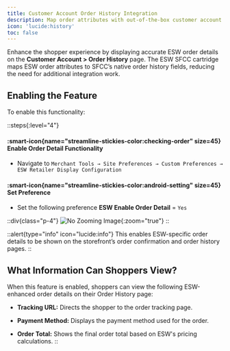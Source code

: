 ```yaml
---
title: Customer Account Order History Integration
description: Map order attributes with out-of-the-box customer account order history attributes.
icon: 'lucide:history'
toc: false
---
```


Enhance the shopper experience by displaying accurate ESW order details on the **Customer Account > Order History** page. The ESW SFCC cartridge maps ESW order attributes to SFCC’s native order history fields, reducing the need for additional integration work.

## Enabling the Feature

To enable this functionality:

::steps{:level="4"}

#### :smart-icon{name="streamline-stickies-color:checking-order" size=45} Enable Order Detail Functionality  

- Navigate to `Merchant Tools → Site Preferences → Custom Preferences → ESW Retailer Display Configuration`

#### :smart-icon{name="streamline-stickies-color:android-setting" size=45} Set Preference

- Set the following preference **ESW Enable Order Detail** = `Yes`

::div{class="p-4"}
![No Zooming Image](/Customer%20Account%20Order%20History%201.webp){:zoom="true"}
::

::alert{type="info" icon="lucide:info"}
This enables ESW-specific order details to be shown on the storefront’s order confirmation and order history pages.
::


## What Information Can Shoppers View?

When this feature is enabled, shoppers can view the following ESW-enhanced order details on their Order History page:

- **Tracking URL:** Directs the shopper to the order tracking page.



- **Payment Method:** Displays the payment method used for the order.

- **Order Total:** Shows the final order total based on ESW's pricing calculations.
::


